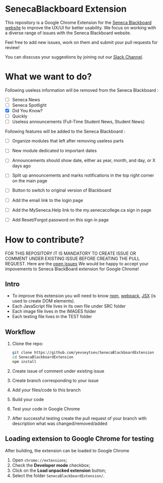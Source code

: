 # SenecaBlackboard Extension

This repository is a Google Chrome Extension for the [Seneca Blackboard website](https://my.senecacollege.ca/webapps/portal/execute/tabs/tabAction?tab_tab_group_id=_16_1) to improve the UX/UI for better usability. We focus on working with a diverse range of issues with the Seneca Blackboard website.

Feel free to add new issues, work on them and submit your pull requests for review!

You can disscuss your suggestions by joining out our [Slack Channel](https://join.slack.com/t/seneca-web-extension/shared_invite/enQtNDczNTEwMzE5NzgzLTA1NTk0YzIxMzM4YTcwYTQ5ZDNjMjZiMDRhMGUxZGIyODQ3OWVjZGIwZWJkNGFmYTk0ZGMzNDE2NTRlMmM2ZTM).


# What we want to do?

Following useless information will be removed from the Seneca Blackboard :
- [ ] Seneca News
- [ ] Seneca Spotlight
- [X] Did You Know?
- [ ] Quickly
- [ ] Useless announcements (Full-Time Student News, Student News)

Following features will be added to the Seneca Blackboard :
- [ ] Organize modules that left after removing useless parts
- [ ] New module dedicated to important dates
- [ ] Announcements should show date, either as year, month, and day, or X days ago
- [ ] Split up announcements and marks notifications in the top right corner on the main page
- [ ] Button to switch to original version of Blackboard
- [ ] Add the email link to the login page
- [ ] Add the MySeneca.Help link to the my.senecacollege.ca sign in page
- [ ] Add Reset/Forgot password on this sign in page


# How to contribute?

FOR THIS REPOSITORY IT IS MANDATORY TO CREATE ISSUE OR COMMENT UNDER EXISTING ISSUE BEFORE CREATING THE PULL REQUEST.
Here are the [open issues](https://github.com/yevseytsev/SenecaBlackboardExtension/issues)
We would be happy to accept your impovements to Seneca BlackBoard extension for Google Chrome! 

## Intro
- To improve this extension you will need to know [npm](https://docs.npmjs.com/getting-started/), [webpack](https://web-design-weekly.com/2014/09/24/diving-webpack/), [JSX](https://reactjs.org/docs/introducing-jsx.html) (is used to create DOM elements).
- Each JavaScript file lives in its own file under SRC folder
- Each image file lives in the IMAGES folder
- Each testing file lives in the TEST folder

## Workflow

1. Clone the repo:

    ```sh
    git clone https://github.com/yevseytsev/SenecaBlackboardExtension
    cd SenecaBlackboardExtension
    npm install
    ```
1. Create issue of comment under existing issue
1. Create branch corresponding to your issue
1. Add your files/code to this branch
1. Build your code
1. Test your code in Google Chrome
1. After successful testing create the pull request of your branch with description what was changed/removed/added

## Loading extension to Google Chrome for testing
After building, the extension can be loaded to Google Chrome
<ol>
<li>Open <code>chrome://extensions</code>;
<li>Check the <strong>Developer mode</strong> checkbox;
<li>Click on the <strong>Load unpacked extension</strong> button;
<li>Select the folder <code>SenecaBlackboardExtension/</code>.
</ol>
